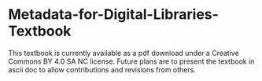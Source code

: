 # Metadata-for-Digital-Libraries-Textbook
This textbook is currently available as a pdf download under a Creative Commons BY 4.0 SA NC license.  Future plans are to present the textbook in ascii doc to allow contributions and revisions from others.
